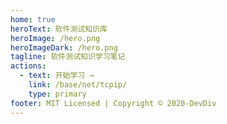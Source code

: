 ```yaml
---
home: true
heroText: 软件测试知识库
heroImage: /hero.png
heroImageDark: /hero.png
tagline: 软件测试知识学习笔记
actions:
  - text: 开始学习 →
    link: /base/net/tcpip/
    type: primary
footer: MIT Licensed | Copyright © 2020-DevDiv
---
```


